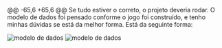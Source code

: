 @@ -65,6 +65,6 @@ Se tudo estiver o correto, o projeto deveria rodar.
O modelo de dados foi pensado conforme o jogo foi construído, e tenho minhas dúvidas se está da melhor forma.
Está da seguinte forma:

![modelo de dados](/src/docs/modeloDeDados.png)
![modelo de dados](/docs/modeloDeDados.png)
